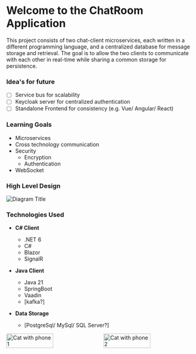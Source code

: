 # Welcome to the ChatRoom Application
This project consists of two chat-client microservices, each written in a different programming language, and a 
centralized database for message storage and retrieval. The goal is to allow the two clients to communicate with each 
other in real-time while sharing a common storage for persistence.

### Idea's for future
- [ ] Service bus for scalability
- [ ] Keycloak server for centralized authentication
- [ ] Standalone Frontend for consistency (e.g. Vue/ Angular/ React)

### Learning Goals
- Microservices
- Cross technology communication
- Security
  - Encryption
  - Authentication
- WebSocket

### High Level Design
![Diagram Title](./javaclient/documentation/component_diagram.png)

### Technologies Used
- **C# Client**
  - .NET 6
  - C#
  - Blazor
  - SignalR

- **Java Client**
  - Java 21
  - SpringBoot
  - Vaadin
  - [kafka?]

- **Data Storage**
  - [PostgreSql/ MySql/ SQL Server?]

<div style="display: flex;">
    <img src="https://media.tenor.com/HM-tHjTAB-sAAAAe/sad-cellphone.png" alt="Cat with phone 1" style="width: 50%; margin-right: 10px;">
    <img src="https://i.pinimg.com/originals/79/35/15/79351513ed453344d840a28981d14403.png" alt="Cat with phone 2" style="width: 50%;">
</div>
